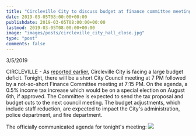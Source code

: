 ```yaml
---
title: "Circleville City to discuss budget at finance committee meeting"
date: 2019-03-05T08:00:00+00:00
publishdate: 2019-03-05T08:00:00+00:00
lastmod: 2019-03-05T08:00:00+00:00
image: "images/posts/circleville_city_hall_close.jpg"
type: "post"
comments: false
---
```

3/5/2019

CIRCLEVILLE - As [reported earlier](/news/circleville-city-facing-709k-budget-deficit), Circleville City is facing a large budget deficit. Tonight, there will be a short City Council meeting at 7 PM followed by a not-so-short Finance Committee meeting at 7:15 PM. On the agenda, a 0.5% income tax increase which would be on a special election on August 6th, if approved. The Committee is expected to send the tax proposal and budget cuts to the next council meeting. The budget adjustments, which include staff reduction, are expected to impact the City's administration, police department, and fire department.

The officially communicated agenda for tonight's meeting:
![](/posts/CirclevilleFinanceAgenda2019-03-05)
